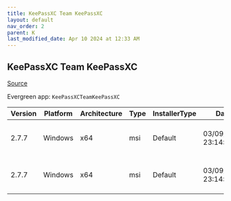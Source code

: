 ```yaml
---
title: KeePassXC Team KeePassXC
layout: default
nav_order: 2
parent: K
last_modified_date: Apr 10 2024 at 12:33 AM
---
```


## KeePassXC Team KeePassXC

[Source](https://keepassxc.org/)

Evergreen app: `KeePassXCTeamKeePassXC`

| Version | Platform | Architecture | Type | InstallerType | Date                | Size     | URI                                                                                                                                                                                                                        |
| ------- | -------- | ------------ | ---- | ------------- | ------------------- | -------- | -------------------------------------------------------------------------------------------------------------------------------------------------------------------------------------------------------------------------- |
| 2.7.7   | Windows  | x64          | msi  | Default       | 03/09/2024 23:14:35 | 55402496 | [https://github.com/keepassxreboot/keepassxc/releases/download/2.7.7/KeePassXC-2.7.7-Win64-LegacyWindows.msi](https://github.com/keepassxreboot/keepassxc/releases/download/2.7.7/KeePassXC-2.7.7-Win64-LegacyWindows.msi) |
| 2.7.7   | Windows  | x64          | msi  | Default       | 03/09/2024 23:14:35 | 34353152 | [https://github.com/keepassxreboot/keepassxc/releases/download/2.7.7/KeePassXC-2.7.7-Win64.msi](https://github.com/keepassxreboot/keepassxc/releases/download/2.7.7/KeePassXC-2.7.7-Win64.msi)                             |
